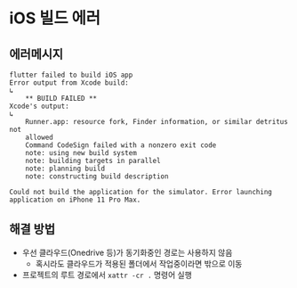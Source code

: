 iOS 빌드 에러
===

에러메시지
---

```plaintext
flutter failed to build iOS app
Error output from Xcode build:
↳
    ** BUILD FAILED **
Xcode's output:
↳
    Runner.app: resource fork, Finder information, or similar detritus not
    allowed
    Command CodeSign failed with a nonzero exit code
    note: using new build system
    note: building targets in parallel
    note: planning build
    note: constructing build description

Could not build the application for the simulator. Error launching application on iPhone 11 Pro Max.
```

해결 방법
---

- 우선 클라우드(Onedrive 등)가 동기화중인 경로는 사용하지 않음
  - 혹시라도 클라우드가 적용된 폴더에서 작업중이라면 밖으로 이동
- 프로젝트의 루트 경로에서 `xattr -cr .` 명령어 실행
